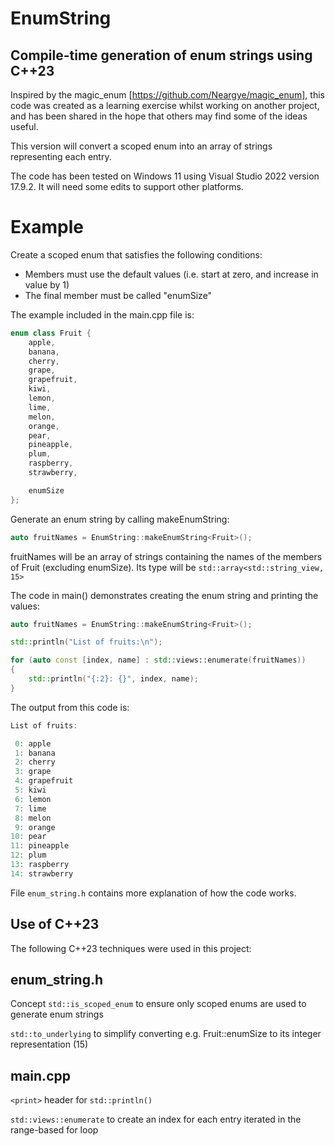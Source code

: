 # EnumString
## Compile-time generation of enum strings using C++23

Inspired by the magic_enum [https://github.com/Neargye/magic_enum], this code was created as a learning exercise whilst working on another project, and has been shared in the hope that others may find some of the ideas useful.

This version will convert a scoped enum into an array of strings representing each entry.

The code has been tested on Windows 11 using Visual Studio 2022 version 17.9.2. It will need some edits to support other platforms.

# Example

Create a scoped enum that satisfies the following conditions:
- Members must use the default values (i.e. start at zero, and increase in value by 1)
- The final member must be called "enumSize"

The example included in the main.cpp file is:

```cpp
enum class Fruit {
	apple,
	banana,
	cherry,
	grape,
	grapefruit,
	kiwi,
	lemon,
	lime,
	melon,
	orange,
	pear,
	pineapple,
	plum,
	raspberry,
	strawberry,

	enumSize
};
```

Generate an enum string by calling makeEnumString: 

```cpp
auto fruitNames = EnumString::makeEnumString<Fruit>();
```

fruitNames will be an array of strings containing the names of the members of Fruit (excluding enumSize). Its type will be `std::array<std::string_view, 15>`

The code in main() demonstrates creating the enum string and printing the values:

```cpp
auto fruitNames = EnumString::makeEnumString<Fruit>();

std::println("List of fruits:\n");

for (auto const [index, name] : std::views::enumerate(fruitNames))
{
	std::println("{:2}: {}", index, name);
}
```

The output from this code is:

```cpp
List of fruits:

 0: apple
 1: banana
 2: cherry
 3: grape
 4: grapefruit
 5: kiwi
 6: lemon
 7: lime
 8: melon
 9: orange
10: pear
11: pineapple
12: plum
13: raspberry
14: strawberry
```

File `enum_string.h` contains more explanation of how the code works.

## Use of C++23

The following C++23 techniques were used in this project:

## enum_string.h

Concept `std::is_scoped_enum` to ensure only scoped enums are used to generate enum strings

`std::to_underlying` to simplify converting e.g. Fruit::enumSize to its integer representation (15)

## main.cpp

`<print>` header for `std::println()`

`std::views::enumerate` to create an index for each entry iterated in the range-based for loop

